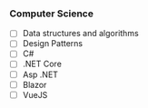 ### Computer Science

- [ ] Data structures and algorithms
- [ ] Design Patterns
- [ ] C#
- [ ] .NET Core
- [ ] Asp .NET
- [ ] Blazor
- [ ] VueJS